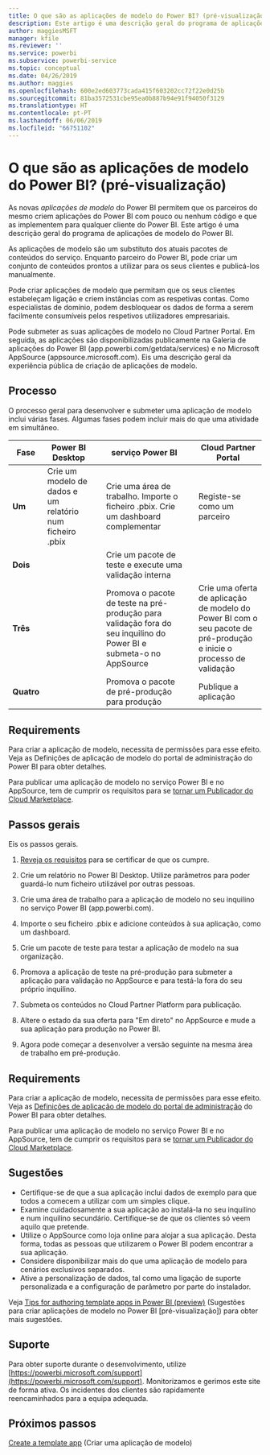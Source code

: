 ```yaml
---
title: O que são as aplicações de modelo do Power BI? (pré-visualização)
description: Este artigo é uma descrição geral do programa de aplicações de modelo do Power BI. Saiba como criar aplicações do Power BI com pouco ou nenhum código e implemente-as para qualquer cliente do Power BI.
author: maggiesMSFT
manager: kfile
ms.reviewer: ''
ms.service: powerbi
ms.subservice: powerbi-service
ms.topic: conceptual
ms.date: 04/26/2019
ms.author: maggies
ms.openlocfilehash: 600e2ed603773cada415f603202cc72f22e0d25b
ms.sourcegitcommit: 81ba3572531cbe95ea0b887b94e91f94050f3129
ms.translationtype: HT
ms.contentlocale: pt-PT
ms.lasthandoff: 06/06/2019
ms.locfileid: "66751102"
---
```

# <a name="what-are-power-bi-template-apps-preview"></a>O que são as aplicações de modelo do Power BI? (pré-visualização)

As novas *aplicações de modelo* do Power BI permitem que os parceiros do mesmo criem aplicações do Power BI com pouco ou nenhum código e que as implementem para qualquer cliente do Power BI.  Este artigo é uma descrição geral do programa de aplicações de modelo do Power BI.

As aplicações de modelo são um substituto dos atuais pacotes de conteúdos do serviço. Enquanto parceiro do Power BI, pode criar um conjunto de conteúdos prontos a utilizar para os seus clientes e publicá-los manualmente.  

Pode criar aplicações de modelo que permitam que os seus clientes estabeleçam ligação e criem instâncias com as respetivas contas. Como especialistas de domínio, podem desbloquear os dados de forma a serem facilmente consumíveis pelos respetivos utilizadores empresariais.  

Pode submeter as suas aplicações de modelo no Cloud Partner Portal. Em seguida, as aplicações são disponibilizadas publicamente na Galeria de aplicações do Power BI (app.powerbi.com/getdata/services) e no Microsoft AppSource (appsource.microsoft.com). Eis uma descrição geral da experiência pública de criação de aplicações de modelo.  

## <a name="process"></a>Processo
O processo geral para desenvolver e submeter uma aplicação de modelo inclui várias fases. Algumas fases podem incluir mais do que uma atividade em simultâneo.


| Fase | Power BI Desktop |  |serviço Power BI  |  |Cloud Partner Portal  |
|---|--------|--|---------|---------|---------|
| **Um** | Crie um modelo de dados e um relatório num ficheiro .pbix |  | Crie uma área de trabalho. Importe o ficheiro .pbix. Crie um dashboard complementar  |  | Registe-se como um parceiro |
| **Dois** |  |  | Crie um pacote de teste e execute uma validação interna        |  | |
| **Três** | |  | Promova o pacote de teste na pré-produção para validação fora do seu inquilino do Power BI e submeta-o no AppSource  |  | Crie uma oferta de aplicação de modelo do Power BI com o seu pacote de pré-produção e inicie o processo de validação |
| **Quatro** | |  | Promova o pacote de pré-produção para produção |  | Publique a aplicação |

## <a name="requirements"></a>Requirements

Para criar a aplicação de modelo, necessita de permissões para esse efeito. Veja as Definições de aplicação de modelo do portal de administração do Power BI para obter detalhes. 

Para publicar uma aplicação de modelo no serviço Power BI e no AppSource, tem de cumprir os requisitos para se [tornar um Publicador do Cloud Marketplace](https://docs.microsoft.com/azure/marketplace/become-publisher).
 
## <a name="high-level-steps"></a>Passos gerais

Eis os passos gerais. 

1. [Reveja os requisitos](#requirements) para se certificar de que os cumpre. 

1. Crie um relatório no Power BI Desktop. Utilize parâmetros para poder guardá-lo num ficheiro utilizável por outras pessoas. 

1. Crie uma área de trabalho para a aplicação de modelo no seu inquilino no serviço Power BI (app.powerbi.com). 

1. Importe o seu ficheiro .pbix e adicione conteúdos à sua aplicação, como um dashboard. 

1. Crie um pacote de teste para testar a aplicação de modelo na sua organização. 

1. Promova a aplicação de teste na pré-produção para submeter a aplicação para validação no AppSource e para testá-la fora do seu próprio inquilino. 

1. Submeta os conteúdos no Cloud Partner Platform para publicação. 

1. Altere o estado da sua oferta para "Em direto" no AppSource e mude a sua aplicação para produção no Power BI.
2. Agora pode começar a desenvolver a versão seguinte na mesma área de trabalho em pré-produção. 

## <a name="requirements"></a>Requirements

Para criar a aplicação de modelo, necessita de permissões para esse efeito. Veja as [Definições de aplicação de modelo do portal de administração](service-admin-portal.md#template-apps-settings-preview) do Power BI para obter detalhes. 

Para publicar uma aplicação de modelo no serviço Power BI e no AppSource, tem de cumprir os requisitos para se [tornar um Publicador do Cloud Marketplace](https://docs.microsoft.com/azure/marketplace/become-publisher).

## <a name="tips"></a>Sugestões 

- Certifique-se de que a sua aplicação inclui dados de exemplo para que todos a comecem a utilizar com um simples clique. 
- Examine cuidadosamente a sua aplicação ao instalá-la no seu inquilino e num inquilino secundário. Certifique-se de que os clientes só veem aquilo que pretende. 
- Utilize o AppSource como loja online para alojar a sua aplicação. Desta forma, todas as pessoas que utilizarem o Power BI podem encontrar a sua aplicação. 
- Considere disponibilizar mais do que uma aplicação de modelo para cenários exclusivos separados. 
- Ative a personalização de dados, tal como uma ligação de suporte personalizada e a configuração de parâmetro por parte do instalador.

Veja [Tips for authoring template apps in Power BI (preview)](service-template-apps-tips.md) (Sugestões para criar aplicações de modelo no Power BI [pré-visualização]) para obter mais sugestões.

## <a name="support"></a>Suporte
Para obter suporte durante o desenvolvimento, utilize [https://powerbi.microsoft.com/support](https://powerbi.microsoft.com/support). Monitorizamos e gerimos este site de forma ativa. Os incidentes dos clientes são rapidamente reencaminhados para a equipa adequada.

## <a name="next-steps"></a>Próximos passos

[Create a template app](service-template-apps-create.md) (Criar uma aplicação de modelo)